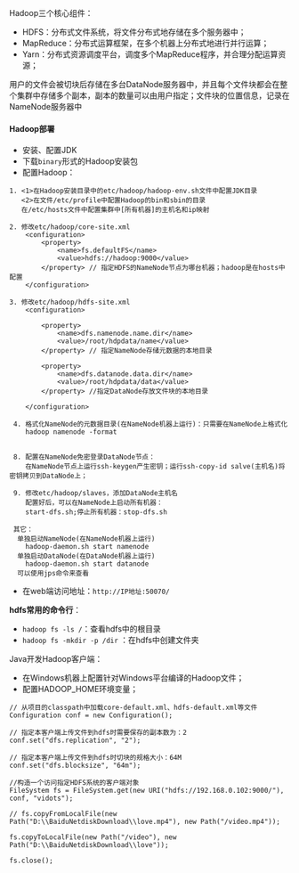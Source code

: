 Hadoop三个核心组件：

* HDFS：分布式文件系统，将文件分布式地存储在多个服务器中；
* MapReduce：分布式运算框架，在多个机器上分布式地进行并行运算；
* Yarn：分布式资源调度平台，调度多个MapReduce程序，并合理分配运算资源；



用户的文件会被切块后存储在多台DataNode服务器中，并且每个文件块都会在整个集群中存储多个副本，副本的数量可以由用户指定；文件块的位置信息，记录在NameNode服务器中



#### Hadoop部署



* 安装、配置JDK
* 下载`binary`形式的Hadoop安装包
* 配置Hadoop：

```
1. <1>在Hadoop安装目录中的etc/hadoop/hadoop-env.sh文件中配置JDK目录
   <2>在文件/etc/profile中配置Hadoop的bin和sbin的目录
   在/etc/hosts文件中配置集群中[所有机器]的主机名和ip映射

2. 修改etc/hadoop/core-site.xml
	<configuration>
  		<property>
    		<name>fs.defaultFS</name>
    		<value>hdfs://hadoop:9000</value>
  		</property> // 指定HDFS的NameNode节点为哪台机器；hadoop是在hosts中配置
	</configuration> 

3. 修改etc/hadoop/hdfs-site.xml
	<configuration>
	
  		<property>
        	<name>dfs.namenode.name.dir</name>
        	<value>/root/hdpdata/name</value>
  		</property> // 指定NameNode存储元数据的本地目录
  		
  		<property>
         	<name>dfs.datanode.data.dir</name>
         	<value>/root/hdpdata/data</value>
   		</property> //指定DataNode存放文件块的本地目录
   		
	</configuration>

 4. 格式化NameNode的元数据目录(在NameNode机器上运行)：只需要在NameNode上格式化
 	hadoop namenode -format
 
 
 8. 配置在NameNode免密登录DataNode节点：
 	在NameNode节点上运行ssh-keygen产生密钥；运行ssh-copy-id salve(主机名)将密钥拷贝到DataNode上；
 	
 9. 修改etc/hadoop/slaves，添加DataNode主机名
 	配置好后，可以在NameNode上启动所有机器：
 	start-dfs.sh;停止所有机器：stop-dfs.sh
 	
 其它：
  单独启动NameNode(在NameNode机器上运行)
 	hadoop-daemon.sh start namenode
  单独启动DataNode(在DataNode机器上运行)
 	hadoop-daemon.sh start datanode
  可以使用jps命令来查看
```

* 在web端访问地址：`http://IP地址:50070/`

**hdfs常用的命令行**：

* `hadoop fs -ls /`：查看hdfs中的根目录
* `hadoop fs -mkdir -p /dir` ：在hdfs中创建文件夹



Java开发Hadoop客户端：

* 在Windows机器上配置针对Windows平台编译的Hadoop文件；
* 配置HADOOP_HOME环境变量；

```
// 从项目的classpath中加载core-default.xml、hdfs-default.xml等文件
Configuration conf = new Configuration();

// 指定本客户端上传文件到hdfs时需要保存的副本数为：2
conf.set("dfs.replication", "2");

// 指定本客户端上传文件到hdfs时切块的规格大小：64M
conf.set("dfs.blocksize", "64m");

//构造一个访问指定HDFS系统的客户端对象
FileSystem fs = FileSystem.get(new URI("hdfs://192.168.0.102:9000/"), conf, "vidots");

// fs.copyFromLocalFile(new Path("D:\\BaiduNetdiskDownload\\love.mp4"), new Path("/video.mp4"));

fs.copyToLocalFile(new Path("/video"), new Path("D:\\BaiduNetdiskDownload\\love"));

fs.close();
```




